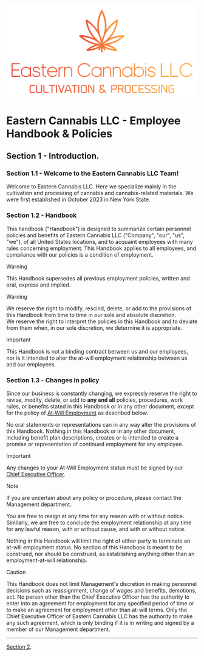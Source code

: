 ![Eastern Cannabis LLC Banner](/assets/colorbanner.png)

# Eastern Cannabis LLC - Employee Handbook & Policies

## Section 1 - Introduction.

### Section 1.1 - Welcome to the Eastern Cannabis LLC Team!

Welcome to Eastern Cannabis LLC. Here we specialize mainly in the cultivation
and processing of cannabis and cannabis-related materials. We were first established in 
October 2023 in New York State. <br />

### Section 1.2 - Handbook

This handbook ("Handbook") is designed to summarize certain personnel policies and benefits of Eastern Cannabis LLC ("Company", "our", "us", "we"), of all
United States locations, and to acquaint employees with many rules concerning employment. This Handbook applies to all employees, and compliance with our policies is a condition of employment. <br />

> [!WARNING]
> This Handbook supersedes all previous employment policies, written and oral, express and implied.

> [!WARNING]
> We reserve the right to modify, rescind, delete, or add to the provisions of this Handbook from time to time in our sole and absolute discretion. <br />
> We reserve the right to interpret the policies in this Handbook and to deviate from them when, in our sole discretion, we determine it is appropriate.

> [!IMPORTANT]
> This Handbook is not a binding contract between us and our employees, nor is it intended to alter the at-will employment relationship between us and our employees.

### Section 1.3 - Changes in policy

Since our business is constantly changing, we expressly reserve the right to revise, modify, delete, or add to **any and all** policies, procedures, work rules, or benefits stated in this Handbook or in any other document, except for the policy of
[At-Will Employment]() as described below. <br />

No oral statements or representations can in any way alter the provisions of this Handbook. Nothing in this Handbook or in any other document, including benefit
plan descriptions, creates or is intended to create a promise or representation of continued employment for any employee. <br />

> [!IMPORTANT]
> Any changes to your At-Will Employment status must be signed by our [Chief Executive Officer](mailto:kgarow@devneta.org).

> [!NOTE]
> If you are uncertain about any policy or procedure, please contact the Management department.

You are free to resign at any time for any reason with or without notice. Similarly, we are free to conclude the employment relationship at any time for any lawful reason,
with or without cause, and with or without notice. <br />

Nothing in this Handbook will limit the right of either party to terminate an at-will employment status. No section of this Handbook is meant to be construed,
nor should be construed, as establishing anything other than an employment-at-will relationship. <br />

> [!CAUTION]
> This Handbook does not limit Management's discretion in making personnel decisions such as reassignment, change of wages and benefits, demotions, ect. No person other than
> the Chief Executive Officer has the authority to enter into an agreement for employment for any specified period of time or to make an agreement for employment
> other than at-will terms. Only the Chief Executive Officer of Eastern Cannabis LLC has the authority to make any such agreement, which is only binding if it is
> in writing and signed by a member of our Management department.

---

[Section 2](/employee-resources/employee-handbook/section2.md).
